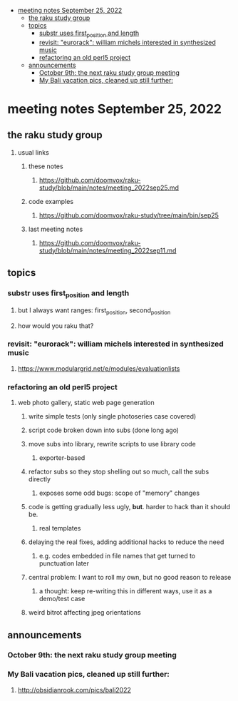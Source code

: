 - [meeting notes September 25, 2022](#org1a64ce6)
  - [the raku study group](#orgc8763e3)
  - [topics](#orgb62177a)
    - [substr uses first<sub>position</sub> and length](#org94f452c)
    - [revisit: "eurorack": william michels interested in synthesized music](#org21837c7)
    - [refactoring an old perl5 project](#org1a5f231)
  - [announcements](#orgf403f1c)
    - [October 9th: the next raku study group meeting](#org9f75e58)
    - [My Bali vacation pics, cleaned up still further:](#org93a02ba)


<a id="org1a64ce6"></a>

# meeting notes September 25, 2022


<a id="orgc8763e3"></a>

## the raku study group

1.  usual links

    1.  these notes
    
        1.  <https://github.com/doomvox/raku-study/blob/main/notes/meeting_2022sep25.md>
    
    2.  code examples
    
        1.  <https://github.com/doomvox/raku-study/tree/main/bin/sep25>
    
    3.  last meeting notes
    
        1.  <https://github.com/doomvox/raku-study/blob/main/notes/meeting_2022sep11.md>


<a id="orgb62177a"></a>

## topics


<a id="org94f452c"></a>

### substr uses first<sub>position</sub> and length

1.  but I always want ranges: first<sub>position</sub>, second<sub>position</sub>

2.  how would you raku that?


<a id="org21837c7"></a>

### revisit: "eurorack": william michels interested in synthesized music

1.  <https://www.modulargrid.net/e/modules/evaluationlists>


<a id="org1a5f231"></a>

### refactoring an old perl5 project

1.  web photo gallery, static web page generation

    1.  write simple tests (only single photoseries case covered)
    
    2.  script code broken down into subs (done long ago)
    
    3.  move subs into library, rewrite scripts to use library code
    
        1.  exporter-based
    
    4.  refactor subs so they stop shelling out so much, call the subs directly
    
        1.  exposes some odd bugs: scope of "memory" changes
    
    5.  code is getting gradually less ugly, **but**. harder to hack than it should be.
    
        1.  real templates
    
    6.  delaying the real fixes, adding additional hacks to reduce the need
    
        1.  e.g. codes embedded in file names that get turned to punctuation later
    
    7.  central problem: I want to roll my own, but no good reason to release
    
        1.  a thought: keep re-writing this in different ways, use it as a demo/test case
    
    8.  weird bitrot affecting jpeg orientations


<a id="orgf403f1c"></a>

## announcements


<a id="org9f75e58"></a>

### October 9th: the next raku study group meeting


<a id="org93a02ba"></a>

### My Bali vacation pics, cleaned up still further:

1.  <http://obsidianrook.com/pics/bali2022>
